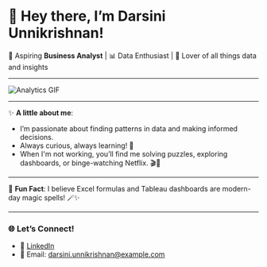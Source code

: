 # 👋 Hey there, I’m Darsini Unnikrishnan! 

🌟 Aspiring **Business Analyst** | 📊 Data Enthusiast | 🚀 Lover of all things data and insights

---
![Analytics GIF](https://media.giphy.com/media/xT9IgzoKnwFNmISR8I/giphy.gif)

---
✨ **A little about me**:
- I’m passionate about finding patterns in data and making informed decisions.
- Always curious, always learning! 🧠
- When I'm not working, you’ll find me solving puzzles, exploring dashboards, or binge-watching Netflix. 🎬🍕  

---
💬 **Fun Fact**: I believe Excel formulas and Tableau dashboards are modern-day magic spells! 🪄✨

---
### 🌐 Let’s Connect!
- 🌟 [LinkedIn](https://linkedin.com/in/darsini-unnikrishnan)
- 📧 Email: darsini.unnikrishnan@example.com
